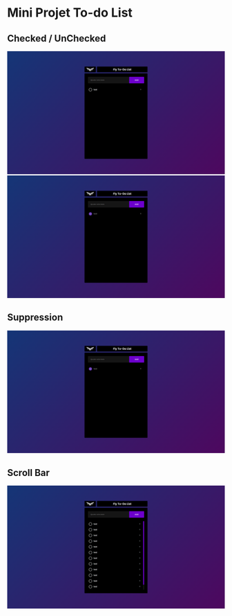 # Mini Projet To-do List

## Checked / UnChecked
![to-do_pic2](Git_Img/1.png)
![to-do_pic2](Git_Img/2.png)

## Suppression 
![to-do_pic2](Git_Img/2.png)

## Scroll Bar
![to-do_pic2](Git_Img/4.png)
